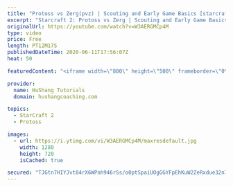 ```yaml
---
title: "Protoss vs Zerg(pvz) | Scouting and Early Game Basics [starcraft 2]"
excerpt: "Starcraft 2: Protoss vs Zerg | Scouting and Early Game Basics In this guide we take a look at how to scout in the protoss vs zerg matchup in starcraft 2. What you need to be looking for at certain times and what they mean! Enjoy~  #starcraft #pvz #scouting #protoss #vs zerg #starcraft 2 #sc2  Interested"
originalUrl: https://youtube.com/watch?v=W3AERGMCp4M
type: video
price: Free
length: PT12M17S
publishedDateTime: 2020-06-11T17:56:07Z
heat: 50

featuredContent: "<iframe width=\"800\" height=\"500\" frameborder=\"0\" src=\"https://www.youtube.com/embed/W3AERGMCp4M\" allow=\"accelerometer; autoplay; encrypted-media; gyroscope; picture-in-picture\" allowfullscreen></iframe>"

provider:
  name: HuShang Tutorials
  domain: hushangcoaching.com

topics:
  - StarCraft 2
  - Protoss

images:
  - url: https://i.ytimg.com/vi/W3AERGMCp4M/maxresdefault.jpg
    width: 1280
    height: 720
    isCached: true

secured: "TJGtn7HIYJvt84rX6WPnh946rSs/o0ptSpaiUOgGGYFpEhKuW2ZeRxdue32n7Dt1j5/qV8lz0VXDggcF9nmczfAHYiE+Qkjx/HRHEACwD4K/m+CfUDHPGHQWs8UbsFrXu5b18T/PdBCappb+K9te2jes8jUQMQu8ZBEDqYRQmUX3mHy/GUMb+W9KN8hquAvTWl22HWt7UjgklKxabFy0l4aXGqrEdf/VVE88f8Rd3eKa2GkznXspn/om6XQQgArQ1pZ2zbOv59fhPDGEZV5yGSAqjITPlHfSR9N9xX8DeGCxBKdFF+SKZMTEyB6Hon4RL/zXzYIk9U6pEzRV8kEg1oaZxLpgSglmkZX9DQxMn/X0gxu3e/riMO0Gz8VfDIYMC09mtnBDNT/HSPYG4Z42E4ed5Am1Vl4rvTDTWzZRKvk=;UadkxAAoB2nyPyU1dftEAA=="
---
```


